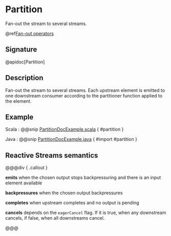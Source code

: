 # Partition

Fan-out the stream to several streams.

@ref[Fan-out operators](index.md#fan-out-operators)

## Signature

@apidoc[Partition]

## Description

Fan-out the stream to several streams. Each upstream element is emitted to one downstream consumer according to the
partitioner function applied to the element.

## Example

Scala
:   @@snip [PartitionDocExample.scala](/akka-docs/src/test/scala/docs/stream/operators/PartitionDocExample.scala) { #partition }

Java
:   @@snip [PartitionDocExample.java](/akka-docs/src/test/java/jdocs/stream/operators/PartitionDocExample.java) { #import #partition }

## Reactive Streams semantics

@@@div { .callout }

**emits** when the chosen output stops backpressuring and there is an input element available

**backpressures** when the chosen output backpressures

**completes** when upstream completes and no output is pending

**cancels** depends on the `eagerCancel` flag. If it is true, when any downstream cancels, if false, when all downstreams cancel.

@@@

